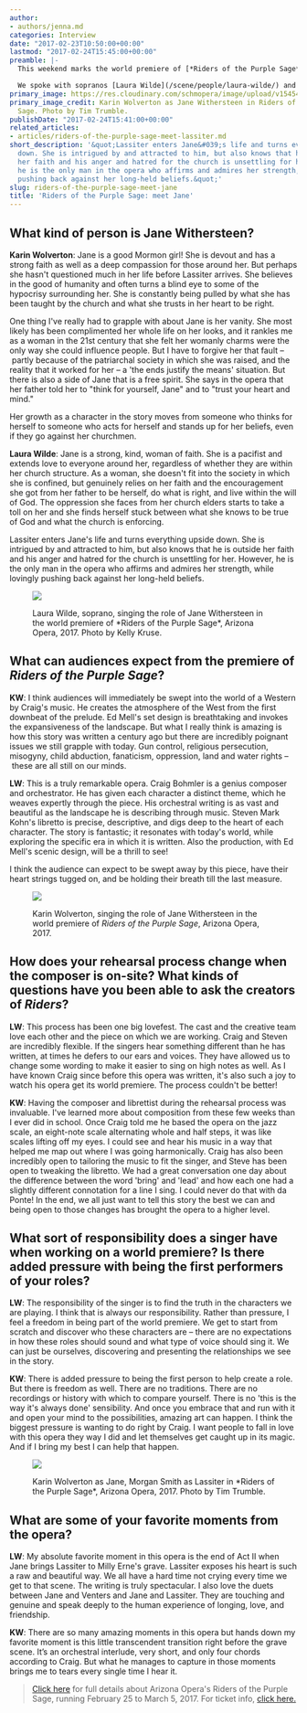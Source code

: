 ```yaml
---
author:
- authors/jenna.md
categories: Interview
date: "2017-02-23T10:50:00+00:00"
lastmod: "2017-02-24T15:45:00+00:00"
preamble: |-
  This weekend marks the world premiere of [*Riders of the Purple Sage*](http://www.azopera.org/performances/riders-purple-sage), the new opera by [Craig Bohmler](/new-operas-craig-bohmlers-riders-of-the-purple-sage/) and Steven Mark Kohn, based on the novel by Zane Grey. The Western-inspired opera is the first world premiere by [Arizona Opera](/scene/companies/arizona-opera/), and the distinct landscape of the American Southwest is illuminated by the set design of artist Ed Mell.

  We spoke with sopranos [Laura Wilde](/scene/people/laura-wilde/) and [Karin Wolverton](/scene/people/karin-wolverton/), who share the role of Jane Withersteen, the "good Mormon girl" who questions the role of the church and its traditions. They share insight on the process of bringing to life a brand new opera, and their favourite moments in Bohmler's score.
primary_image: https://res.cloudinary.com/schmopera/image/upload/v1545409169/media/webhook-uploads/1487847163826/2017-02-23---KarinWolvertonAsJane_credit_TimTrumble.jpg.jpg
primary_image_credit: Karin Wolverton as Jane Withersteen in Riders of the Purple
  Sage. Photo by Tim Trumble.
publishDate: "2017-02-24T15:41:00+00:00"
related_articles:
- articles/riders-of-the-purple-sage-meet-lassiter.md
short_description: '&quot;Lassiter enters Jane&#039;s life and turns everything upside
  down. She is intrigued by and attracted to him, but also knows that he is outside
  her faith and his anger and hatred for the church is unsettling for her. However,
  he is the only man in the opera who affirms and admires her strength, while lovingly
  pushing back against her long-held beliefs.&quot;'
slug: riders-of-the-purple-sage-meet-jane
title: 'Riders of the Purple Sage: meet Jane'
---
```


## What kind of person is Jane Withersteen?

**Karin Wolverton**: Jane is a good Mormon girl! She is devout and has a strong faith as well as a deep compassion for those around her. But perhaps she hasn't questioned much in her life before Lassiter arrives. She believes in the good of humanity and often turns a blind eye to some of the hypocrisy surrounding her. She is constantly being pulled by what she has been taught by the church and what she trusts in her heart to be right.  

One thing I've really had to grapple with about Jane is her vanity. She most likely has been complimented her whole life on her looks, and it rankles me as a woman in the 21st century that she felt her womanly charms were the only way she could influence people. But I have to forgive her that fault – partly because of the patriarchal society in which she was raised, and the reality that it worked for her – a 'the ends justify the means' situation. But there is also a side of Jane that is a free spirit. She says in the opera that her father told her to "think for yourself, Jane" and to "trust your heart and mind." 

Her growth as a character in the story moves from someone who thinks for herself to someone who acts for herself and stands up for her beliefs, even if they go against her churchmen. 

**Laura Wilde**: Jane is a strong, kind, woman of faith. She is a pacifist and extends love to everyone around her, regardless of whether they are within her church structure. As a woman, she doesn't fit into the society in which she is confined, but genuinely relies on her faith and the encouragement she got from her father to be herself, do what is right, and live within the will of God. The oppression she faces from her church elders starts to take a toll on her and she finds herself stuck between what she knows to be true of God and what the church is enforcing. 

Lassiter enters Jane's life and turns everything upside down. She is intrigued by and attracted to him, but also knows that he is outside her faith and his anger and hatred for the church is unsettling for her. However, he is the only man in the opera who affirms and admires her strength, while lovingly pushing back against her long-held beliefs.

<figure data-type="image">

![](https://res.cloudinary.com/schmopera/image/upload/v1545409169/media/webhook-uploads/1487865673918/2017-02-23---LauraWilde_credit_KellyKruse.jpg.jpg)
<figcaption>Laura Wilde, soprano, singing the role of Jane Withersteen in the world premiere of *Riders of the Purple Sage*, Arizona Opera, 2017. Photo by Kelly Kruse.</figcaption>
</figure>

## What can audiences expect from the premiere of *Riders of the Purple Sage*?

**KW**: I think audiences will immediately be swept into the world of a Western by Craig's music. He creates the atmosphere of the West from the first downbeat of the prelude. Ed Mell's set design is breathtaking and invokes the expansiveness of the landscape. But what I really think is amazing is how this story was written a century ago but there are incredibly poignant issues we still grapple with today. Gun control, religious persecution, misogyny, child abduction, fanaticism, oppression, land and water rights – these are all still on our minds.

**LW**: This is a truly remarkable opera. Craig Bohmler is a genius composer and orchestrator. He has given each character a distinct theme, which he weaves expertly through the piece. His orchestral writing is as vast and beautiful as the landscape he is describing through music. Steven Mark Kohn's libretto is precise, descriptive, and digs deep to the heart of each character. The story is fantastic; it resonates with today's world, while exploring the specific era in which it is written. Also the production, with Ed Mell's scenic design, will be a thrill to see! 

I think the audience can expect to be swept away by this piece, have their heart strings tugged on, and be holding their breath till the last measure. 

<figure data-type="image">

![](https://res.cloudinary.com/schmopera/image/upload/v1545409169/media/webhook-uploads/1487865889902/2017-02-23---Karin-Wolverton.jpg.jpg)<figcaption>Karin Wolverton, singing the role of Jane Withersteen in the world premiere of *Riders of the Purple Sage*, Arizona Opera, 2017.</figcaption>
</figure>


## How does your rehearsal process change when the composer is on-site? What kinds of questions have you been able to ask the creators of *Riders*?

**LW**: This process has been one big lovefest. The cast and the creative team love each other and the piece on which we are working. Craig and Steven are incredibly flexible. If the singers hear something different than he has written, at times he defers to our ears and voices. They have allowed us to change some wording to make it easier to sing on high notes as well. As I have known Craig since before this opera was written, it's also such a joy to watch his opera get its world premiere. The process couldn't be better! 

**KW**: Having the composer and librettist during the rehearsal process was invaluable. I've learned more about composition from these few weeks than I ever did in school. Once Craig told me he based the opera on the jazz scale, an eight-note scale alternating whole and half steps, it was like scales lifting off my eyes. I could see and hear his music in a way that helped me map out where I was going harmonically. Craig has also been incredibly open to tailoring the music to fit the singer, and Steve has been open to tweaking the libretto. We had a great conversation one day about the difference between the word 'bring' and 'lead' and how each one had a slightly different connotation for a line I sing. I could never do that with da Ponte! In the end, we all just want to tell this story the best we can and being open to those changes has brought the opera to a higher level.

## What sort of responsibility does a singer have when working on a world premiere? Is there added pressure with being the first performers of your roles?

**LW**: The responsibility of the singer is to find the truth in the characters we are playing. I think that is always our responsibility. Rather than pressure, I feel a freedom in being part of the world premiere. We get to start from scratch and discover who these characters are – there are no expectations in how these roles should sound and what type of voice should sing it. We can just be ourselves, discovering and presenting the relationships we see in the story. 

**KW**: There is added pressure to being the first person to help create a role. But there is freedom as well. There are no traditions. There are no recordings or history with which to compare yourself. There is no 'this is the way it's always done' sensibility. And once you embrace that and run with it and open your mind to the possibilities, amazing art can happen. I think the biggest pressure is wanting to do right by Craig. I want people to fall in love with this opera they way I did and let themselves get caught up in its magic. And if I bring my best I can help that happen.

<figure data-type="image">

![](https://res.cloudinary.com/schmopera/image/upload/v1545409169/media/webhook-uploads/1487865827818/2017-02-23---KarinWolvertonAsJane_MorganWSmithAsLassiter---pc---TimTrumble.jpg.jpg)
<figcaption>Karin Wolverton as Jane, Morgan Smith as Lassiter in *Riders of the Purple Sage*, Arizona Opera, 2017. Photo by Tim Trumble.</figcaption>
</figure>

## What are some of your favorite moments from the opera?

**LW**: My absolute favorite moment in this opera is the end of Act II when Jane brings Lassiter to Milly Erne's grave. Lassiter exposes his heart is such a raw and beautiful way. We all have a hard time not crying every time we get to that scene. The writing is truly spectacular. I also love the duets between Jane and Venters and Jane and Lassiter. They are touching and genuine and speak deeply to the human experience of longing, love, and friendship. 

**KW**: There are so many amazing moments in this opera but hands down my favorite moment is this little transcendent transition right before the grave scene. It’s an orchestral interlude, very short, and only four chords according to Craig. But what he manages to capture in those moments brings me to tears every single time I hear it.

>[Click here](http://www.azopera.org/performances/riders-purple-sage) for full details about Arizona Opera's Riders of the Purple Sage, running February 25 to March 5, 2017. For ticket info, [click here.](http://tickets.azopera.org/single/EventListing.aspx#riders)

